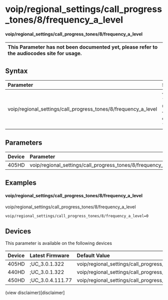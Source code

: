 ﻿---
description: voip/regional_settings/call_progress_tones/8/frequency_a_level
search:
    keywords: ['voip','regional_settings','call_progress_tones','8','frequency_a_level']
---

# voip/regional_settings/call_progress_tones/8/frequency_a_level

#### voip/regional_settings/call_progress_tones/8/frequency_a_level


| This Parameter has not been documented yet, please refer to the audiocodes site for usage.  |
| :--- |

## Syntax
| Parameter | Syntax |
| :--- | :--- |
|voip/regional_settings/call_progress_tones/8/frequency_a_level | {% raw %} undefined {% endraw %} |

## Parameters
|Device|Parameter|value|Description|
|:---|:---|:---|:---|
| 405HD | voip/regional_settings/call_progress_tones/8/frequency_a_level |  |  |

## Examples
#### voip/regional_settings/call_progress_tones/8/frequency_a_level

voip/regional_settings/call_progress_tones/8/frequency_a_level

```
voip/regional_settings/call_progress_tones/8/frequency_a_level=0
```

## Devices
This parameter is available on the following devices

| Device | Latest Firmware | Default Value |
|:---|:---|:---|
| 405HD | ;UC_3.0.1.322 | voip/regional_settings/call_progress_tones/8/frequency_a_level=0 
| 440HD | ;UC_3.0.1.322 | voip/regional_settings/call_progress_tones/8/frequency_a_level=0 
| 450HD | ;UC_3.0.4.111.77 | voip/regional_settings/call_progress_tones/8/frequency_a_level=0 

(view disclaimer)[disclaimer]

